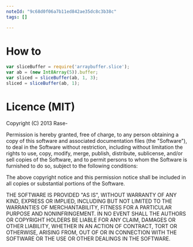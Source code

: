```yaml
---
noteId: "9c68d0f06a7b11ed842ae35dc8c3b38c"
tags: []

---
```


# How to
```javascript
var sliceBuffer = require('arraybuffer.slice');
var ab = (new Int8Array(5)).buffer;
var sliced = sliceBuffer(ab, 1, 3);
sliced = sliceBuffer(ab, 1);
```

# Licence (MIT)
Copyright (C) 2013 Rase-


Permission is hereby granted, free of charge, to any person obtaining a copy of this software and associated documentation files (the "Software"), to deal in the Software without restriction, including without limitation the rights to use, copy, modify, merge, publish, distribute, sublicense, and/or sell copies of the Software, and to permit persons to whom the Software is furnished to do so, subject to the following conditions:

The above copyright notice and this permission notice shall be included in all copies or substantial portions of the Software.

THE SOFTWARE IS PROVIDED "AS IS", WITHOUT WARRANTY OF ANY KIND, EXPRESS OR IMPLIED, INCLUDING BUT NOT LIMITED TO THE WARRANTIES OF MERCHANTABILITY, FITNESS FOR A PARTICULAR PURPOSE AND NONINFRINGEMENT. IN NO EVENT SHALL THE AUTHORS OR COPYRIGHT HOLDERS BE LIABLE FOR ANY CLAIM, DAMAGES OR OTHER LIABILITY, WHETHER IN AN ACTION OF CONTRACT, TORT OR OTHERWISE, ARISING FROM, OUT OF OR IN CONNECTION WITH THE SOFTWARE OR THE USE OR OTHER DEALINGS IN THE SOFTWARE.
